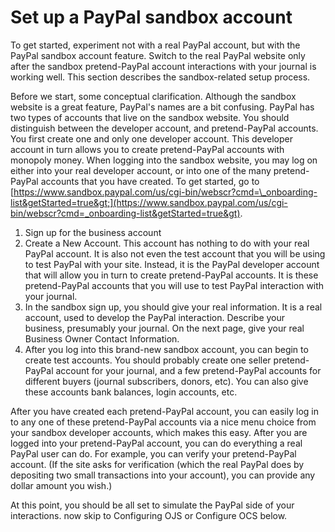 # Set up a PayPal sandbox account

To get started, experiment not with a real PayPal account, but with the PayPal sandbox account feature. Switch to the real PayPal website only after the sandbox pretend-PayPal account interactions with your journal is working well. This section describes the sandbox-related setup process.

Before we start, some conceptual clarification. Although the sandbox website is a great feature, PayPal's names are a bit confusing. PayPal has two types of accounts that live on the sandbox website. You should distinguish between the developer account, and pretend-PayPal accounts. You first create one and only one developer account. This developer account in turn allows you to create pretend-PayPal accounts with monopoly money. When logging into the sandbox website, you may log on either into your real developer account, or into one of the many pretend-PayPal accounts that you have created. To get started, go to [https://www.sandbox.paypal.com/us/cgi-bin/webscr?cmd=\_onboarding-list&getStarted=true&gt;](https://www.sandbox.paypal.com/us/cgi-bin/webscr?cmd=_onboarding-list&getStarted=true&gt).

1. Sign up for the business account
2. Create a New Account. This account has nothing to do with your real PayPal account. It is also not even the test account that you will be using to test PayPal with your site. Instead, it is the PayPal developer account that will allow you in turn to create pretend-PayPal accounts. It is these pretend-PayPal accounts that you will use to test PayPal interaction with your journal.
3. In the sandbox sign up, you should give your real information. It is a real account, used to develop the PayPal interaction. Describe your business, presumably your journal. On the next page, give your real Business Owner Contact Information.
4. After you log into this brand-new sandbox account, you can begin to create test accounts. You should probably create one seller pretend-PayPal account for your journal, and a few pretend-PayPal accounts for different buyers \(journal subscribers, donors, etc\). You can also give these accounts bank balances, login accounts, etc.

After you have created each pretend-PayPal account, you can easily log in to any one of these pretend-PayPal accounts via a nice menu choice from your sandbox developer accounts, which makes this easy. After you are logged into your pretend-PayPal account, you can do everything a real PayPal user can do. For example, you can verify your pretend-PayPal account. \(If the site asks for verification \(which the real PayPal does by depositing two small transactions into your account\), you can provide any dollar amount you wish.\)

At this point, you should be all set to simulate the PayPal side of your interactions. now skip to Configuring OJS or Configure OCS below.
